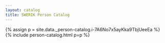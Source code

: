 ```yaml
---
layout: catalog
title: SWERIK Person Catalog
---
```

{% assign p = site.data._person-catalog.i-7A6No7x5ayKka9TbjUeeEa %}
{% include person-catalog.html p=p %}


